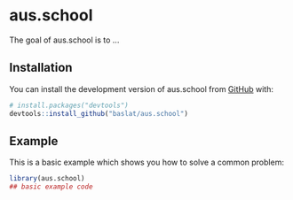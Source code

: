 
# aus.school

<!-- badges: start -->
<!-- badges: end -->

The goal of aus.school is to ...

## Installation

You can install the development version of aus.school from [GitHub](https://github.com/) with:

``` r
# install.packages("devtools")
devtools::install_github("baslat/aus.school")
```

## Example

This is a basic example which shows you how to solve a common problem:

``` r
library(aus.school)
## basic example code
```

